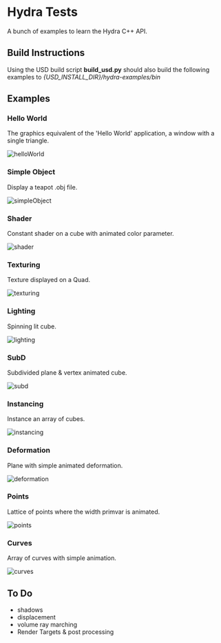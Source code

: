 # Hydra Tests

A bunch of examples to learn the Hydra C++ API. 

## Build Instructions

Using the USD build script **build_usd.py** should also build the following examples to *{USD_INSTALL_DIR}/hydra-examples/bin*

## Examples

### Hello World

The graphics equivalent of the 'Hello World' application, a window with a single triangle. 

![helloWorld](images/hydra_hello_world.png)

### Simple Object

Display a teapot .obj file. 

![simpleObject](images/hydra_simple_object.png)

### Shader

Constant shader on a cube with animated color parameter.

![shader](images/hydra_shader.png)

### Texturing

Texture displayed on a Quad.

![texturing](images/hydra_texturing.png)

### Lighting

Spinning lit cube.

![lighting](images/hydra_lighting.png)

### SubD

Subdivided plane & vertex animated cube.

![subd](images/hydra_subd.png)

### Instancing

Instance an array of cubes.

![instancing](images/hydra_instancing.png)

### Deformation

Plane with simple animated deformation.

![deformation](images/hydra_deformation.png)

### Points

Lattice of points where the width primvar is animated.

![points](images/hydra_points.png)

### Curves

Array of curves with simple animation.

![curves](images/hydra_curves.png)

## To Do

* shadows
* displacement
* volume ray marching
* Render Targets & post processing

